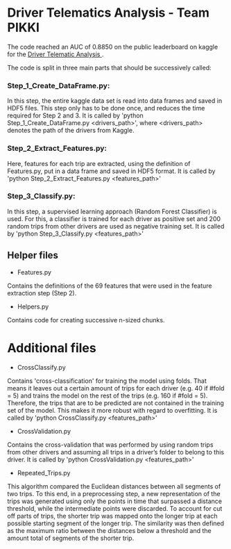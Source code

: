 # Driver Telematics Analysis - Team PIKKI

The code reached an AUC of 0.8850 on the public leaderboard on kaggle
for the [Driver Telematic Analysis
](http://www.kaggle.com/c/axa-driver-telematics-analysis/).

The code is split in three main parts that should be successively
called:

### Step_1_Create_DataFrame.py:

In this step, the entire kaggle data set is read into data frames and
saved in HDF5 files. This step only has to be done once, and reduces
the time required for Step 2 and 3. It is called by 'python
Step_1_Create_DataFrame.py <drivers_path>', where <drivers_path>
denotes the path of the drivers from Kaggle.


### Step_2_Extract_Features.py:

Here, features for each trip are extracted, using the definition of
Features.py, put in a data frame and saved in HDF5 format.
It is called by
'python Step_2_Extract_Features.py <features_path>'

### Step_3_Classify.py:

In this step, a supervised learning approach (Random Forest
Classifier) is used. For this, a classifier is trained for each driver
as positive set and 200 random trips from other drivers are used as
negative training set. It is called by
'python Step_3_Classify.py <features_path>'

## Helper files

- Features.py

Contains the definitions of the 69 features that were
used in the feature extraction step (Step 2).

- Helpers.py

Contains code for creating successive n-sized chunks.

# Additional files

- CrossClassify.py

Contains 'cross-classification' for training the model using
folds. That means it leaves out a certain amount of trips for each
driver (e.g. 40 if #fold = 5) and trains the model on the rest of the
trips (e.g. 160 if #fold = 5). Therefore, the trips that are to be
predicted are not contained in the training set of the model. This
makes it more robust with regard to overfitting. It is called by
'python CrossClassify.py <features_path>'

- CrossValidation.py

Contains the cross-validation that was performed by using random trips
from other drivers and assuming all trips in a driver’s folder to
belong to this driver. It is called by
'python CrossValidation.py <features_path>'

- Repeated_Trips.py

This algorithm compared the Euclidean distances between all
segments of two trips. To this end, in a preprocessing step, a new
representation of the trips was generated using only the points in
time that surpassed a distance threshold, while the intermediate
points were discarded. To account for cut off parts of trips, the
shorter trip was mapped onto the longer trip at each possible starting
segment of the longer trip. The similarity was then defined as the
maximum ratio between the distances below a threshold and the amount
total of segments of the shorter trip.